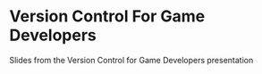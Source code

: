# Version Control For Game Developers

Slides from the Version Control for Game Developers presentation
